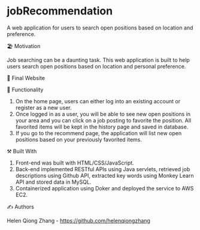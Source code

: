 # jobRecommendation
A web application for users to search open positions based on location and preference.

🏖️ Motivation

Job searching can be a daunting task. This web application is built to help users search open positions based on location and personal preference.


🐥 Final Website



🛒 Functionality

1. On the home page, users can either log into an existing account or register as a new user. 
2. Once logged in as a user, you will be able to see new open positions in your area and you can click on a job posting to favorite the position. All favorited items will be kept in the history page and saved in database.
3. If you go to the recommend page, the application will list new open positions based on your previously favorited items.



⚒ Built With

1. Front-end was built with HTML/CSS/JavaScript. 
2. Back-end implemented RESTful APIs using Java servlets, retrieved job descriptions using Github API, extracted key words using Monkey Learn API and stored data in MySQL.
3. Containerized application using Doker and deployed the service to AWS EC2.


✍ Authors
 
 Helen Qiong Zhang - https://github.com/helenqiongzhang
